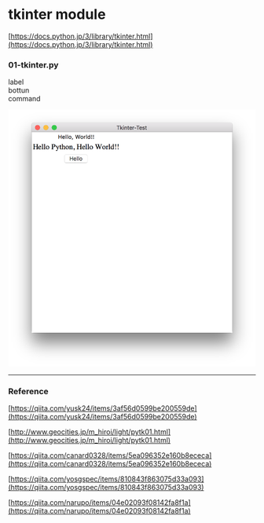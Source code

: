 # tkinter module  

[https://docs.python.jp/3/library/tkinter.html](https://docs.python.jp/3/library/tkinter.html)  


### 01-tkinter.py  

label  
bottun  
command  

![photo](photo/01-tkinter.png)  


---  


### Reference  

[https://qiita.com/yusk24/items/3af56d0599be200559de](https://qiita.com/yusk24/items/3af56d0599be200559de)  

[http://www.geocities.jp/m_hiroi/light/pytk01.html](http://www.geocities.jp/m_hiroi/light/pytk01.html)  

[https://qiita.com/canard0328/items/5ea096352e160b8ececa](https://qiita.com/canard0328/items/5ea096352e160b8ececa)  

[https://qiita.com/yosgspec/items/810843f863075d33a093](https://qiita.com/yosgspec/items/810843f863075d33a093)  

[https://qiita.com/narupo/items/04e02093f08142fa8f1a](https://qiita.com/narupo/items/04e02093f08142fa8f1a)  

